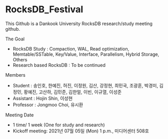 # RocksDB_Festival

This Github is a Dankook University RocksDB research/study meeting github.

The Goal
- RocksDB Study : Compaction, WAL, Read optimization, Memtable/SSTable, Key/Value, Interface, Parallelism, Hybrid Storage, Others
- Research based RocksDB : To be continued

Members
- Student : 송인호, 한예진, 허진, 이정원, 김산, 강정현, 최민국, 조광훈, 박경미, 김정민, 황예진, 고산하, 김민준, 김한얼, 이빈, 이규열, 이성준
- Assistant : Hojin Shin, 이성현
- Professor : Jongmoo Choi, 유시환

Meeting Date
- 1 time/ 1 week (One for study and research)
- Kickoff meeting: 2021년 07월 05일 (Mon) 1 p.m., 미디어센터 508호  
